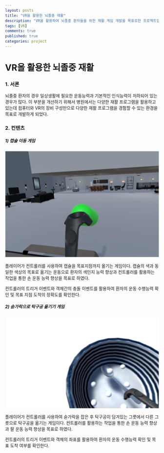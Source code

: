```yaml
---
layout: posts
title: "VR을 활용한 뇌졸중 재활"
description: "VR을 활용하여 뇌졸중 환자들을 위한 재활 게임 개발을 목표로한 프로젝트입니다."
tags: [VR]
comments: true
published: true
categories: project
---
```




# VR을 활용한 뇌졸중 재활



### 1. 서론

뇌졸중 환자의 경우 일상생활에 필요한 운동능력과 기본적인 인식능력이 저하되어 있는 경우가 많다. 이 부분을 개선하기 위해서 병원에서는 다양한 재활 프로그램을 활용하고 있는데 컴퓨터와 VR의 장비 구성만으로 다양한 재활 프로그램을 경험할 수 있는 환경을 목표로 개발하게 되었다.



### 2. 컨텐츠

##### 1) 캡슐 이동 게임

![capsule](https://raw.githubusercontent.com/JunYong96/JunYong96.github.io/master/_images/capsule.jpg)



플레이어가 컨트롤러를 사용하여 캡슐을 목표지점까지 옮기는 게임이다. 캡슐의 색과 동일한 색상의 목표로 옮기는 운동으로 환자의 색인지 능력 향상과 컨트롤러를 활용하는 작업을 통한 손 운동 능력 향상을 목표로 하였다.

컨트롤러의 트리거 이벤트와 객체간의 충돌 이벤트를 활용하여 환자의 운동 수행능력 확인 및 목표 지점 도착의 정확도를 확인한다.



##### 2)  숟가락으로 탁구공 옮기기 게임

![spoon](https://raw.githubusercontent.com/JunYong96/JunYong96.github.io/master/_images/spoon.jpg)



플레이어가 컨트롤러를 사용하여 숟가락을 잡은 후 탁구공이 담겨있는 그릇에서 다른 그릇으로 탁구공을 옮기는 게임이다. 컨트롤러를 활용하는 작업을 통한 손 운동 능력 향상과 팔 운동 능력 향상을 목표로 하였다.

컨트롤러의 트리거 이벤트와 객체의 좌표를 활용하여 환자의 운동 수행능력 확인 및 목표 도착 여부를 확인한다.
